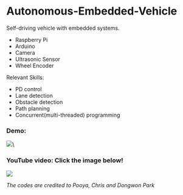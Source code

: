 # Autonomous-Embedded-Vehicle
Self-driving vehicle with embedded systems.
- Raspberry Pi
- Arduino
- Camera
- Ultrasonic Sensor
- Wheel Encoder

Relevant Skills:
- PD control
- Lane detection
- Obstacle detection
- Path planning
- Concurrent(multi-threaded) programming



### Demo:
![](demos/CS503FinalDemo002.gif)\



### YouTube video: Click the image below!
[![](http://img.youtube.com/vi/7k9oQS-aLwM/0.jpg)](http://www.youtube.com/watch?v=7k9oQS-aLwM "Self-driving Car")








*The codes are credited to Pooya, Chris and Dongwon Park*
